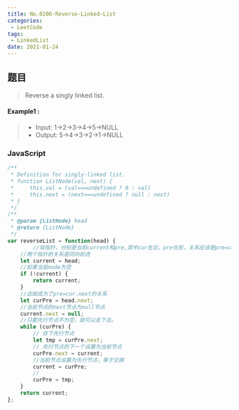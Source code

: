 ```yaml
---
title: No.0206-Reverse-Linked-List
categories: 
 - LeetCode
tags:
 - LinkedList
date: 2021-01-24
---
```


## 题目
> Reverse a singly linked list.

#### Example1 :
> * Input: 1->2->3->4->5->NULL
> * Output: 5->4->3->2->1->NULL


### JavaScript
```js
/**
 * Definition for singly-linked list.
 * function ListNode(val, next) {
 *     this.val = (val===undefined ? 0 : val)
 *     this.next = (next===undefined ? null : next)
 * }
 */
/**
 * @param {ListNode} head
 * @return {ListNode}
 */
var reverseList = function(head) {
        //双指针，分别是当前current和pre,其中cur在后，pre在前，关系应该是pre=cur.next
    //两个指针的关系是同向前进
    let current = head;
    //如果当前node为空
    if (!current) {
        return current;
    }
    //这就成为了pre=cur.next的关系
    let curPre = head.next;
    //当前节点的next节点为null节点
    current.next = null;
    //只要先行节点不为空，就可以走下去。
    while (curPre) {
        // 存下先行节点
        let tmp = curPre.next;
        // 先行节点的下一个设置为当前节点
        curPre.next = current;
        //当前节点设置为先行节点，等于交换
        current = curPre;
        //
        curPre = tmp;
    }
    return current;
};
```
